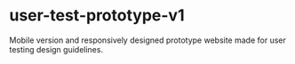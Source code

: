 # user-test-prototype-v1

Mobile version and responsively designed prototype website made for user testing design guidelines.
